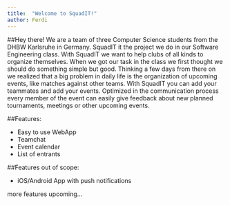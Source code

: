 ```yaml
---
title:  "Welcome to SquadIT!"
author: Ferdi
---
```

##Hey there!
We are a team of three Computer Science students from the DHBW Karlsruhe in Germany. SquadIT it the project we do in our Software Engineering class. With SquadIT we want to help clubs of all kinds to organize themselves.
When we got our task in the class we first thought we should do something simple but good. Thinking a few days from there on we realized that a big problem in daily life is the organization of upcoming events, like matches against other teams. With SquadIT you can add your teammates and add your events. Optimized in the communication process every member of the event can easily give feedback about new planned tournaments, meetings or other upcoming events.

##Features:

* Easy to use WebApp
* Teamchat
* Event calendar
* List of entrants

##Features out of scope:

* iOS/Android App with push notifications

more features upcoming...
